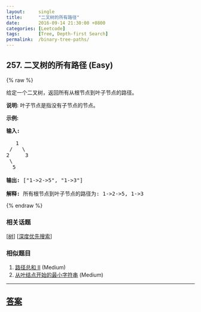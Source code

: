 ```yaml
---
layout:     single
title:      "二叉树的所有路径"
date:       2016-09-14 21:30:00 +0800
categories: [Leetcode]
tags:       [Tree, Depth-first Search]
permalink:  /binary-tree-paths/
---
```


## 257. 二叉树的所有路径 (Easy)

{% raw %}

<p>给定一个二叉树，返回所有从根节点到叶子节点的路径。</p>

<p><strong>说明:</strong>&nbsp;叶子节点是指没有子节点的节点。</p>

<p><strong>示例:</strong></p>

<pre><strong>输入:</strong>

   1
 /   \
2     3
 \
  5

<strong>输出:</strong> [&quot;1-&gt;2-&gt;5&quot;, &quot;1-&gt;3&quot;]

<strong>解释:</strong> 所有根节点到叶子节点的路径为: 1-&gt;2-&gt;5, 1-&gt;3</pre>

{% endraw %}

### 相关话题
  [[树](https://github.com/openset/leetcode/tree/master/tag/tree/README.md)]
  [[深度优先搜索](https://github.com/openset/leetcode/tree/master/tag/depth-first-search/README.md)]

### 相似题目
  1. [路径总和 II](/path-sum-ii) (Medium)
  1. [从叶结点开始的最小字符串](/smallest-string-starting-from-leaf) (Medium)

---

## [答案](https://github.com/openset/leetcode/tree/master/problems/binary-tree-paths)
